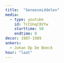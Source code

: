 ```yaml
---
title:  "Geneesmiddelen"
media:
  - type: youtube
    id: TcCUnqC8VYw
    starttime: 58
    endtime: 0
decor: 1987-1989
ankers:
  - Johan Op De Beeck
hour: "laat"
---
```

